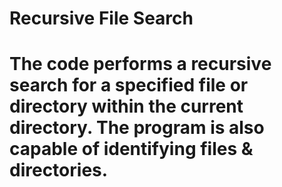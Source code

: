 # Recursive File Search
# The code performs a recursive search for a specified file or directory within the current directory. The program is also capable of identifying files & directories.
